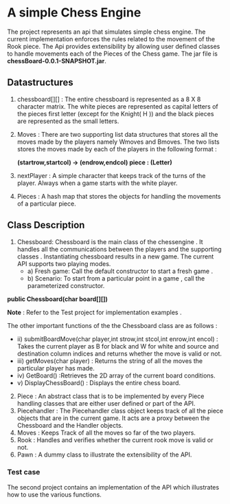# A simple Chess Engine
The project represents an api that simulates simple chess engine. The current implementation enforces the rules related to the movement of the Rook piece.  The Api provides extensibility by allowing user defined classes to handle movements each of the Pieces of the Chess game. 
The jar file is **chessBoard-0.0.1-SNAPSHOT.jar**.
## Datastructures
1) chessboard[][] : The entire chessboard is represented as a 8 X 8 character matrix. The white pieces are represented as capital 
letters of the pieces first letter (except for the Knight( H )) and the black pieces are represented as the small letters. 
2) Moves : There are two supporting list data structures that stores all the moves made by the players namely Wmoves and Bmoves.  The two lists stores the moves made by each of the players in the following format :

   **(startrow,startcol) -> (endrow,endcol)  piece : (Letter)**
3) nextPlayer : A simple character that keeps track of the turns of the player. Always when a game starts with the white player.  
4) Pieces : A hash map that stores the objects for handling the movements of a particular piece.
## Class Description

1. Chessboard:  Chessboard is the main class of the chessengine . It handles all the communications between the players and the supporting classes . Instantiating chessboard results in a new game. The current API supports two playing modes. 
	* a) Fresh game: Call the default constructor to start a fresh game . 
 	* b) Scenario: To start from a particular point in a game , call the parameterized    constructor.  
 	
**public Chessboard(char board[][])**
    
**Note** : Refer to the Test project for implementation examples . 

The other important functions of the the Chessboard class are as follows  :
   * ii) submitBoardMove(char player,int strow,int stcol,int enrow,int encol) :  Takes the current player as B for black and W for white  and  source and destination column indices and returns whether the move is valid or not. 
   * iii) getMoves(char player) : Returns the string of all the moves the particular player has made.
   * iv) GetBoard() :Retrieves the 2D array of the current board conditions.
   * v) DisplayChessBoard() : Displays the entire chess board.
  2. Piece : An abstract class that is to be implemented by every Piece handling classes that  are either user defined or part of the API. 
3. Piecehandler  : The  Piecehandler class object keeps track of all the piece objects that are in the current game. It acts are a proxy between the Chessboard and the Handler objects.
4. Moves : Keeps Track of all the moves so far of the two players.
5. Rook : Handles and verifies whether the current rook move is valid or not. 
6. Pawn  : A dummy class to illustrate the extensibility of the API.
### Test case 
 The second project contains an implementation of the API which illustrates how to use the various functions.

